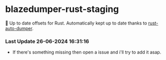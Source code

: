 # blazedumper-rust-staging

🚀 Up to date offsets for Rust. Automatically kept up to date thanks to [rust-auto-dumper](https://github.com/Akandesh/rust-auto-dumper).


### Last Update 26-06-2024 16:31:16
- If there's something missing then open a issue and i'll try to add it asap.